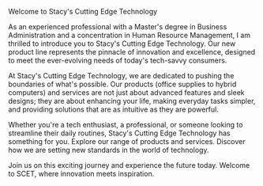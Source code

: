 Welcome to Stacy's Cutting Edge Technology

As an experienced professional with a Master's degree in Business Administration and a concentration in Human Resource Management, I am thrilled to introduce you to Stacy's Cutting Edge Technology. Our new product line represents the pinnacle of innovation and excellence, designed to meet the ever-evolving needs of today's tech-savvy consumers.

At Stacy's Cutting Edge Technology, we are dedicated to pushing the boundaries of what's possible. Our products (office supplies to hybrid computers) and services are not just about advanced features and sleek designs; they are about enhancing your life, making everyday tasks simpler, and providing solutions that are as intuitive as they are powerful.

Whether you're a tech enthusiast, a professional, or someone looking to streamline their daily routines, Stacy's Cutting Edge Technology has something for you. Explore our range of products and services. Discover how we are setting new standards in the world of technology.

Join us on this exciting journey and experience the future today. Welcome to SCET, where innovation meets inspiration.
